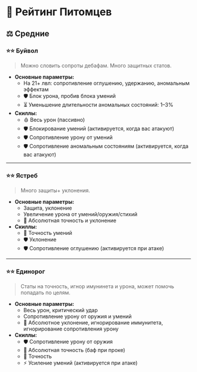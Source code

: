 # 🐾 **Рейтинг Питомцев**

## ⚖️ **Средние**

### ⭐⭐ **Буйвол**  
> Можно словить сопроты дебафам. Много защитных статов.
- **Основные параметры:**  
  - На 21+ лвл: сопротивление оглушению, удержанию, аномальным эффектам  
  - 🛡️ Блок урона, пробив блока умений  
  - ⏳ Уменьшение длительности аномальных состояний: 1–3%  
- **Скиллы:**  
  - 🩸 Весь урон (пассивно)  
  - 🛡️ Блокирование умений (активируется, когда вас атакуют)  
  - 🛡️ Сопротивление урону от умений  
  - 🛡️ Сопротивление аномальным состояниям (активируется, когда вас атакуют)  

---

### ⭐⭐ **Ястреб** 
> Много защиты+ уклонения. 
- **Основные параметры:**  
  - Защита, уклонение  
  - Увеличение урона от умений/оружия/стихий  
  - 🎯 Абсолютная точность и уклонение  
- **Скиллы:**  
  - 🎯 Точность умений  
  - 🛡️ Уклонение  
  - 🛡️ Сопротивление оглушению (активируется при атаке)  

---

### ⭐⭐ **Единорог**  
> Статы на точность, игнор имунинета и урона, может помочь попадать по целям.
- **Основные параметры:**  
  - Весь урон, критический удар  
  - Сопротивление урону от оружия и умений  
  - 🎯 Абсолютное уклонение, игнорирование иммунитета, игнорирование сопротивления урону  
- **Скиллы:**  
  - 🛡️ Сопротивление урону от оружия  
  - 🎯 Абсолютная точность (баф при проке)  
  - 🎯 Точность  
  - ⚡ Усиление умений (активируется при атаке)  
